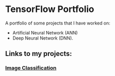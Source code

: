 # TensorFlow Portfolio

A portfolio of some projects that I have worked on:

* Artificial Neural Network (ANN)
* Deep Neural Network (DNN).

## Links to my projects:

### [Image Classification](https://github.com/kavehmahdavi/TF_Portfolio/tree/main/image_classification)
